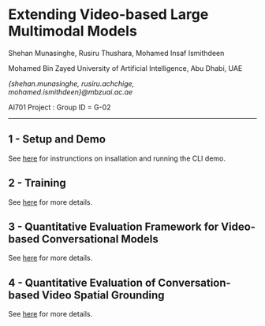 # Extending Video-based Large Multimodal Models
Shehan Munasinghe, Rusiru Thushara, Mohamed Insaf Ismithdeen

Mohamed Bin Zayed University of Artificial Intelligence, Abu Dhabi, UAE

*{shehan.munasinghe, rusiru.achchige, mohamed.ismithdeen}@mbzuai.ac.ae*

AI701 Project : Group ID = G-02

---

## 1 - Setup and Demo


See [here](1-CLI_DEMO.md) for instrunctions on insallation and running the CLI demo.

## 2 - Training

See [here](2-Training.md) for more details.

## 3 - Quantitative Evaluation Framework for Video-based Conversational Models

See [here](3-Benchmark.md) for more details.

## 4 - Quantitative Evaluation of Conversation-based Video Spatial Grounding 

See [here](4-GroundingBenchmark.md) for more details.

